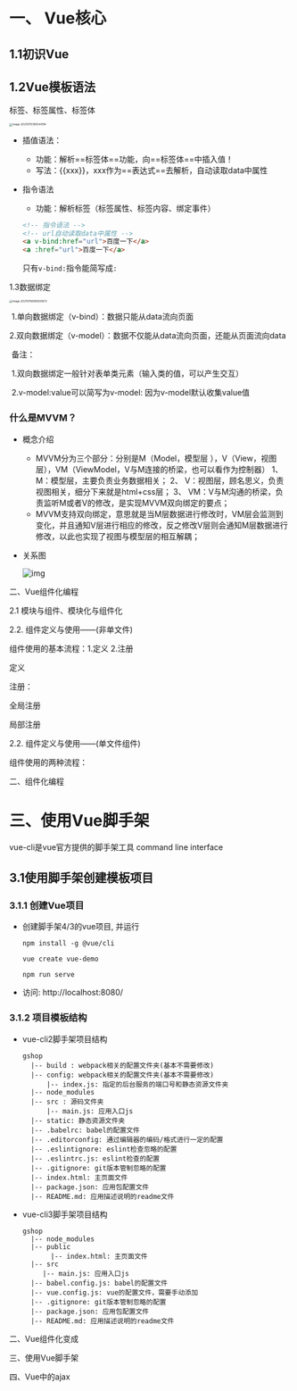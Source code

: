 # 一、 Vue核心

## 1.1初识Vue

## 1.2Vue模板语法

标签、标签属性、标签体

<img src="C:\Users\17645\AppData\Roaming\Typora\typora-user-images\image-20210705190544194.png" alt="image-20210705190544194" style="zoom:33%;" />

- 插值语法：

  - 功能：解析==标签体==功能，向==标签体==中插入值！
  - 写法：{{xxx}}，xxx作为==表达式==去解析，自动读取data中属性

- 指令语法

  - 功能：解析标签（标签属性、标签内容、绑定事件）

  

  ```html
  <!-- 指令语法 -->
  <!-- url自动读取data中属性 -->
  <a v-bind:href="url">百度一下</a>
  <a :href="url">百度一下</a>
  ```

  只有`v-bind:`指令能简写成`:`

1.3数据绑定

<img src="C:\Users\17645\AppData\Roaming\Typora\typora-user-images\image-20210706085930873.png" alt="image-20210706085930873" style="zoom:33%;" />



​    1.单向数据绑定（v-bind）：数据只能从data流向页面

​    2.双向数据绑定（v-model）：数据不仅能从data流向页面，还能从页面流向data

​    备注：

​      1.双向数据绑定一般针对表单类元素（输入类的值，可以产生交互）

​      2.v-model:value可以简写为v-model:  因为v-model默认收集value值



### 什么是MVVM？

- 概念介绍

  - MVVM分为三个部分：分别是M（Model，模型层 ），V（View，视图层），VM（ViewModel，V与M连接的桥梁，也可以看作为控制器）
     1、 M：模型层，主要负责业务数据相关；
     2、 V：视图层，顾名思义，负责视图相关，细分下来就是html+css层；
     3、 VM：V与M沟通的桥梁，负责监听M或者V的修改，是实现MVVM双向绑定的要点；
  - MVVM支持双向绑定，意思就是当M层数据进行修改时，VM层会监测到变化，并且通知V层进行相应的修改，反之修改V层则会通知M层数据进行修改，以此也实现了视图与模型层的相互解耦；

- 关系图

  ![img](https:////upload-images.jianshu.io/upload_images/3360875-0165a2d4e529f192.png?imageMogr2/auto-orient/strip|imageView2/2/w/895/format/webp)





二、Vue组件化编程

2.1 模块与组件、模块化与组件化

2.2. 组件定义与使用——(非单文件)

组件使用的基本流程：1.定义	2.注册

定义



注册：

全局注册

局部注册











2.2. 组件定义与使用——(单文件组件)



组件使用的两种流程：





二、组件化编程

# 三、使用Vue脚手架



vue-cli是vue官方提供的脚手架工具 command line interface



## 3.1使用脚手架创建模板项目

### 3.1.1 创建Vue项目

- 创建脚手架4/3的vue项目, 并运行

  ```
  npm install -g @vue/cli
  
  vue create vue-demo
  
  npm run serve
  ```

- 访问: http://localhost:8080/

### 3.1.2 项目模板结构

- vue-cli2脚手架项目结构

  ```
  gshop
  	|-- build : webpack相关的配置文件夹(基本不需要修改)
  	|-- config: webpack相关的配置文件夹(基本不需要修改)
  		|-- index.js: 指定的后台服务的端口号和静态资源文件夹
  	|-- node_modules
  	|-- src : 源码文件夹
  		|-- main.js: 应用入口js
  	|-- static: 静态资源文件夹
  	|-- .babelrc: babel的配置文件
  	|-- .editorconfig: 通过编辑器的编码/格式进行一定的配置
  	|-- .eslintignore: eslint检查忽略的配置
  	|-- .eslintrc.js: eslint检查的配置
  	|-- .gitignore: git版本管制忽略的配置
  	|-- index.html: 主页面文件
  	|-- package.json: 应用包配置文件 
  	|-- README.md: 应用描述说明的readme文件
  ```

- vue-cli3脚手架项目结构

  ```
  gshop
  	|-- node_modules
  	|-- public
         |-- index.html: 主页面文件
  	|-- src
  	   |-- main.js: 应用入口js
  	|-- babel.config.js: babel的配置文件
  	|-- vue.config.js: vue的配置文件，需要手动添加
  	|-- .gitignore: git版本管制忽略的配置
  	|-- package.json: 应用包配置文件 
  	|-- README.md: 应用描述说明的readme文件
  
  ```

  

































二、Vue组件化变成

三、使用Vue脚手架

四、Vue中的ajax

 